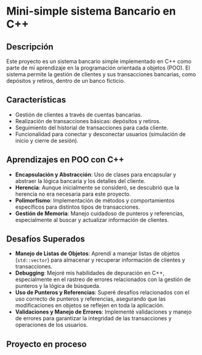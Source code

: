 # Mini-simple sistema Bancario en C++

## Descripción
Este proyecto es un sistema bancario simple implementado en C++ como parte de mi aprendizaje en la programación orientada a objetos (POO). El sistema permite la gestión de clientes y sus transacciones bancarias, como depósitos y retiros, dentro de un banco ficticio.

## Características
- Gestión de clientes a través de cuentas bancarias.
- Realización de transacciones básicas: depósitos y retiros.
- Seguimiento del historial de transacciones para cada cliente.
- Funcionalidad para conectar y desconectar usuarios (simulación de inicio y cierre de sesión).

## Aprendizajes en POO con C++
- **Encapsulación y Abstracción**: Uso de clases para encapsular y abstraer la lógica bancaria y los detalles del cliente.
- **Herencia**: Aunque inicialmente se consideró, se descubrió que la herencia no era necesaria para este proyecto.
- **Polimorfismo**: Implementación de métodos y comportamientos específicos para distintos tipos de transacciones.
- **Gestión de Memoria**: Manejo cuidadoso de punteros y referencias, especialmente al buscar y actualizar información de clientes.

## Desafíos Superados
- **Manejo de Listas de Objetos**: Aprendí a manejar listas de objetos (`std::vector`) para almacenar y recuperar información de clientes y transacciones.
- **Debugging**: Mejoré mis habilidades de depuración en C++, especialmente en el rastreo de errores relacionados con la gestión de punteros y la lógica de búsqueda.
- **Uso de Punteros y Referencias**: Superé desafíos relacionados con el uso correcto de punteros y referencias, asegurando que las modificaciones en objetos se reflejen en toda la aplicación.
- **Validaciones y Manejo de Errores**: Implementé validaciones y manejo de errores para garantizar la integridad de las transacciones y operaciones de los usuarios.

## Proyecto en proceso
